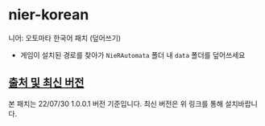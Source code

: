 # nier-korean
니어: 오토마타 한국어 패치 (덮어쓰기)
- 게임이 설치된 경로를 찾아가 `NieRAutomata` 폴더 내 `data` 폴더를 덮어쓰세요

## [출처 및 최신 버전](https://blog.naver.com/aiden1212356/222834163725)
본 패치는 22/07/30 1.0.0.1 버전 기준입니다. 최신 버전은 위 링크를 통해 설치바랍니다.
